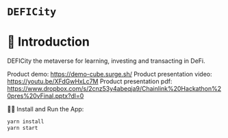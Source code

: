 # `DEFICity`


# 🚀 Introduction

DEFICity the metaverse for learning, investing and transacting in DeFi. 

Product demo: https://demo-cube.surge.sh/
Product presentation video: https://youtu.be/XFdGwHxLc7M
Product presentation pdf: https://www.dropbox.com/s/2cnz53y4abeqja9/Chainlink%20Hackathon%20pres%20vFinal.pptx?dl=0


🚴‍♂️ Install and Run the App:
```sh
yarn install
yarn start
```
